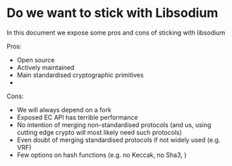 # Do we want to stick with Libsodium
In this document we expose some pros and cons of sticking with libsodium

Pros: 
* Open source
* Actively maintained
* Main standardised cryptographic primitives
* 

Cons:
* We will always depend on a fork
* Exposed EC API has terrible performance
* No intention of merging non-standardised protocols (and us, using cutting edge 
  crypto will most likely need such protocols)
* Even doubt of merging standardised protocols if not widely used (e.g. VRF)
* Few options on hash functions (e.g. no Keccak, no Sha3, )